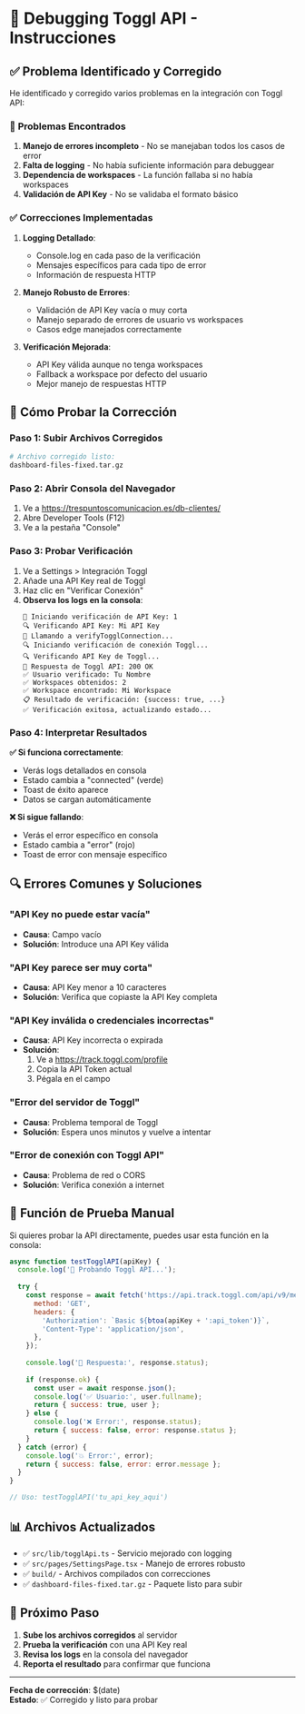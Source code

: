# 🔧 Debugging Toggl API - Instrucciones

## ✅ **Problema Identificado y Corregido**

He identificado y corregido varios problemas en la integración con Toggl API:

### 🐛 **Problemas Encontrados**
1. **Manejo de errores incompleto** - No se manejaban todos los casos de error
2. **Falta de logging** - No había suficiente información para debuggear
3. **Dependencia de workspaces** - La función fallaba si no había workspaces
4. **Validación de API Key** - No se validaba el formato básico

### ✅ **Correcciones Implementadas**

1. **Logging Detallado**:
   - Console.log en cada paso de la verificación
   - Mensajes específicos para cada tipo de error
   - Información de respuesta HTTP

2. **Manejo Robusto de Errores**:
   - Validación de API Key vacía o muy corta
   - Manejo separado de errores de usuario vs workspaces
   - Casos edge manejados correctamente

3. **Verificación Mejorada**:
   - API Key válida aunque no tenga workspaces
   - Fallback a workspace por defecto del usuario
   - Mejor manejo de respuestas HTTP

## 🧪 **Cómo Probar la Corrección**

### **Paso 1: Subir Archivos Corregidos**
```bash
# Archivo corregido listo:
dashboard-files-fixed.tar.gz
```

### **Paso 2: Abrir Consola del Navegador**
1. Ve a https://trespuntoscomunicacion.es/db-clientes/
2. Abre Developer Tools (F12)
3. Ve a la pestaña "Console"

### **Paso 3: Probar Verificación**
1. Ve a Settings > Integración Toggl
2. Añade una API Key real de Toggl
3. Haz clic en "Verificar Conexión"
4. **Observa los logs en la consola**:
   ```
   🚀 Iniciando verificación de API Key: 1
   🔍 Verificando API Key: Mi API Key
   📡 Llamando a verifyTogglConnection...
   🔍 Iniciando verificación de conexión Toggl...
   🔍 Verificando API Key de Toggl...
   📡 Respuesta de Toggl API: 200 OK
   ✅ Usuario verificado: Tu Nombre
   ✅ Workspaces obtenidos: 2
   ✅ Workspace encontrado: Mi Workspace
   📋 Resultado de verificación: {success: true, ...}
   ✅ Verificación exitosa, actualizando estado...
   ```

### **Paso 4: Interpretar Resultados**

**✅ Si funciona correctamente**:
- Verás logs detallados en consola
- Estado cambia a "connected" (verde)
- Toast de éxito aparece
- Datos se cargan automáticamente

**❌ Si sigue fallando**:
- Verás el error específico en consola
- Estado cambia a "error" (rojo)
- Toast de error con mensaje específico

## 🔍 **Errores Comunes y Soluciones**

### **"API Key no puede estar vacía"**
- **Causa**: Campo vacío
- **Solución**: Introduce una API Key válida

### **"API Key parece ser muy corta"**
- **Causa**: API Key menor a 10 caracteres
- **Solución**: Verifica que copiaste la API Key completa

### **"API Key inválida o credenciales incorrectas"**
- **Causa**: API Key incorrecta o expirada
- **Solución**: 
  1. Ve a https://track.toggl.com/profile
  2. Copia la API Token actual
  3. Pégala en el campo

### **"Error del servidor de Toggl"**
- **Causa**: Problema temporal de Toggl
- **Solución**: Espera unos minutos y vuelve a intentar

### **"Error de conexión con Toggl API"**
- **Causa**: Problema de red o CORS
- **Solución**: Verifica conexión a internet

## 🧪 **Función de Prueba Manual**

Si quieres probar la API directamente, puedes usar esta función en la consola:

```javascript
async function testTogglAPI(apiKey) {
  console.log('🧪 Probando Toggl API...');
  
  try {
    const response = await fetch('https://api.track.toggl.com/api/v9/me', {
      method: 'GET',
      headers: {
        'Authorization': `Basic ${btoa(apiKey + ':api_token')}`,
        'Content-Type': 'application/json',
      },
    });
    
    console.log('📡 Respuesta:', response.status);
    
    if (response.ok) {
      const user = await response.json();
      console.log('✅ Usuario:', user.fullname);
      return { success: true, user };
    } else {
      console.log('❌ Error:', response.status);
      return { success: false, error: response.status };
    }
  } catch (error) {
    console.log('💥 Error:', error);
    return { success: false, error: error.message };
  }
}

// Uso: testTogglAPI('tu_api_key_aqui')
```

## 📊 **Archivos Actualizados**

- ✅ `src/lib/togglApi.ts` - Servicio mejorado con logging
- ✅ `src/pages/SettingsPage.tsx` - Manejo de errores robusto
- ✅ `build/` - Archivos compilados con correcciones
- ✅ `dashboard-files-fixed.tar.gz` - Paquete listo para subir

## 🎯 **Próximo Paso**

1. **Sube los archivos corregidos** al servidor
2. **Prueba la verificación** con una API Key real
3. **Revisa los logs** en la consola del navegador
4. **Reporta el resultado** para confirmar que funciona

---
**Fecha de corrección**: $(date)  
**Estado**: ✅ Corregido y listo para probar
